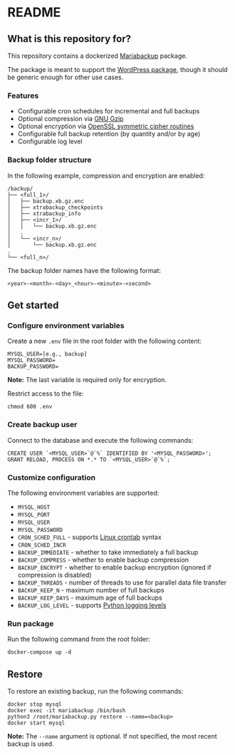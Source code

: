 # README #

## What is this repository for? ##

This repository contains a dockerized [Mariabackup](https://mariadb.com/kb/en/mariabackup-overview/) package.

The package is meant to support the [WordPress package](https://github.com/ccelebiler/wordpress), though it should be generic enough for other use cases.

### Features

   * Configurable cron schedules for incremental and full backups
   * Optional compression via [GNU Gzip](https://www.gnu.org/software/gzip/)
   * Optional encryption via [OpenSSL symmetric cipher routines](https://www.openssl.org/docs/manmaster/man1/openssl-enc.html)
   * Configurable full backup retention (by quantity and/or by age)
   * Configurable log level

### Backup folder structure

In the following example, compression and encryption are enabled:
```
/backup/
├── <full_1>/
│   ├── backup.xb.gz.enc
│   ├── xtrabackup_checkpoints
│   ├── xtrabackup_info
│   ├── <incr_1>/
│   │   └── backup.xb.gz.enc
│   .
│   └── <incr_n>/
│       └── backup.xb.gz.enc
.
└── <full_n>/
```

The backup folder names have the following format:
```
<year>-<month>-<day>_<hour>-<minute>-<second>
```

## Get started

### Configure environment variables

Create a new `.env` file in the root folder with the following content:
```
MYSQL_USER=[e.g., backup]
MYSQL_PASSWORD=
BACKUP_PASSWORD=
```

<b>Note:</b> The last variable is required only for encryption.

Restrict access to the file:
```
chmod 600 .env
```

### Create backup user

Connect to the database and execute the following commands:
```
CREATE USER `<MYSQL_USER>`@`%` IDENTIFIED BY '<MYSQL_PASSWORD>';
GRANT RELOAD, PROCESS ON *.* TO `<MYSQL_USER>`@`%`;
```

### Customize configuration

The following environment variables are supported:
   * `MYSQL_HOST`
   * `MYSQL_PORT`
   * `MYSQL_USER`
   * `MYSQL_PASSWORD`
   * `CRON_SCHED_FULL` - supports [Linux crontab](https://man7.org/linux/man-pages/man5/crontab.5.html) syntax
   * `CRON_SCHED_INCR`
   * `BACKUP_IMMEDIATE` - whether to take immediately a full backup
   * `BACKUP_COMPRESS` - whether to enable backup compression
   * `BACKUP_ENCRYPT` - whether to enable backup encryption (ignored if compression is disabled)
   * `BACKUP_THREADS` - number of threads to use for parallel data file transfer
   * `BACKUP_KEEP_N` - maximum number of full backups
   * `BACKUP_KEEP_DAYS` - maximum age of full backups
   * `BACKUP_LOG_LEVEL` - supports [Python logging levels](https://docs.python.org/3/library/logging.html#levels)

### Run package

Run the following command from the root folder:
```
docker-compose up -d
```

## Restore

To restore an existing backup, run the following commands:
```
docker stop mysql
docker exec -it mariabackup /bin/bash
python3 /root/mariabackup.py restore --name=<backup>
docker start mysql
```

<b>Note:</b> The `--name` argument is optional. If not specified, the most recent backup is used.
